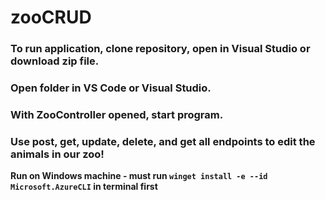 # zooCRUD
### To run application, clone repository, open in Visual Studio or download zip file. ###
### Open folder in VS Code or Visual Studio. ###
### With ZooController opened, start program. ###
### Use post, get, update, delete, and get all endpoints to edit the animals in our zoo! ###
**Run on Windows machine - must run `winget install -e --id Microsoft.AzureCLI` in terminal first**
